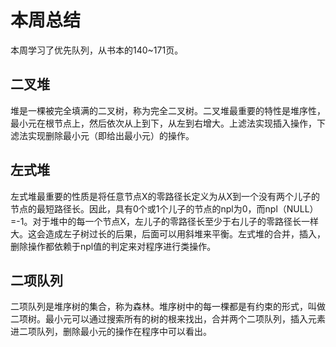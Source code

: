 # 本周总结
本周学习了优先队列，从书本的140~171页。
## 二叉堆
堆是一棵被完全填满的二叉树，称为完全二叉树。二叉堆最重要的特性是堆序性，最小元在根节点上，然后依次从上到下，从左到右增大。上滤法实现插入操作，下滤法实现删除最小元（即给出最小元）的操作。
## 左式堆
左式堆最重要的性质是将任意节点X的零路径长定义为从X到一个没有两个儿子的节点的最短路径长。因此，具有0个或1个儿子的节点的npl为0，而npl（NULL）=-1。对于堆中的每一个节点X，左儿子的零路径长至少于右儿子的零路径长一样大。这会造成左子树过长的后果，后面可以用斜堆来平衡。左式堆的合并，插入，删除操作都依赖于npl值的判定来对程序进行类操作。
## 二项队列
二项队列是堆序树的集合，称为森林。堆序树中的每一棵都是有约束的形式，叫做二项树。最小元可以通过搜索所有的树的根来找出，合并两个二项队列，插入元素进二项队列，删除最小元的操作在程序中可以看出。

